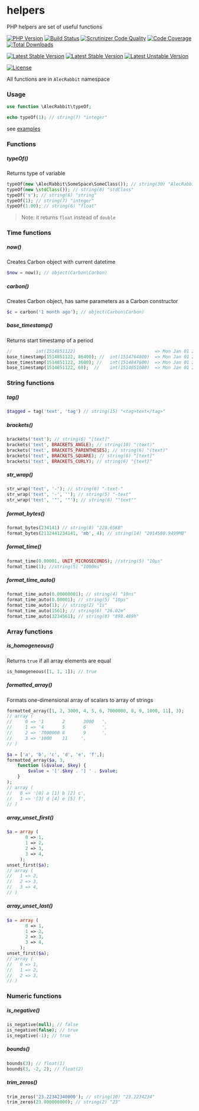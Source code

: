 # helpers

PHP helpers are set of useful functions

[![PHP Version](https://img.shields.io/packagist/php-v/alecrabbit/php-helpers.svg)](https://php.net)
[![Build Status](https://travis-ci.com/alecrabbit/php-helpers.svg?branch=master)](https://travis-ci.org/alecrabbit/php-helpers)
[![Scrutinizer Code Quality](https://scrutinizer-ci.com/g/alecrabbit/php-helpers/badges/quality-score.png?b=master)](https://scrutinizer-ci.com/g/alecrabbit/php-helpers/?branch=master)
[![Code Coverage](https://scrutinizer-ci.com/g/alecrabbit/php-helpers/badges/coverage.png?b=master)](https://scrutinizer-ci.com/g/alecrabbit/php-helpers/?branch=master)
[![Total Downloads](https://poser.pugx.org/alecrabbit/php-helpers/downloads)](https://packagist.org/packages/alecrabbit/php-helpers)

[![Latest Stable Version](https://poser.pugx.org/alecrabbit/php-helpers/v/stable)](https://packagist.org/packages/alecrabbit/php-helpers)
[![Latest Stable Version](https://img.shields.io/packagist/v/alecrabbit/php-helpers.svg)](https://packagist.org/packages/alecrabbit/php-helpers)
[![Latest Unstable Version](https://poser.pugx.org/alecrabbit/php-helpers/v/unstable)](https://packagist.org/packages/alecrabbit/php-helpers)

[![License](https://poser.pugx.org/alecrabbit/php-helpers/license)](https://packagist.org/packages/alecrabbit/php-helpers)

All functions are in `AlecRabbit` namespace

### Usage
```php 
use function \AlecRabbit\typeOf;

echo typeOf(1); // string(7) "integer"
```
see [examples](https://github.com/alecrabbit/php-helpers/tree/master/examples)

### Functions

##### typeOf()
Returns type of variable
```php 
typeOf(new \AlecRabbit\SomeSpace\SomeClass()); // string(30) "AlecRabbit\SomeSpace\SomeClass"
typeOf(new \stdClass()); // string(8) "stdClass"
typeOf('s'); // string(6) "string"
typeOf(1); // string(7) "integer"
typeOf(1.00); // string(6) "float"
```
> Note: it returns `float` instead of `double`

### Time functions

##### now()
Creates Carbon object with current datetime
```php 
$now = now(); // object(Carbon\Carbon)
```

##### carbon()
Creates Carbon object, has same parameters as a Carbon constructor
```php 
$c = carbon('1 month ago'); // object(Carbon\Carbon)
```

##### base_timestamp()
Returns start timestamp of a period
```php 
//         int(1514851122)                              => Mon Jan 01 2018 23:58:42 GMT+0000
base_timestamp(1514851122, 86400); //  int(1514764800)  => Mon Jan 01 2018 00:00:00 GMT+0000
base_timestamp(1514851122, 3600); //   int(1514847600)  => Mon Jan 01 2018 23:00:00 GMT+0000
base_timestamp(1514851122, 60);  //    int(1514851080)  => Mon Jan 01 2018 23:58:00 GMT+0000
```

### String functions

##### tag()
```php 
$tagged = tag('text', 'tag') // string(15) "<tag>text</tag>"
```

##### brackets()
```php 
brackets('text'); // string(6) "[text]"
brackets('text', BRACKETS_ANGLE); // string(10) "⟨text⟩"
brackets('text', BRACKETS_PARENTHESES); // string(6) "(text)"
brackets('text', BRACKETS_SQUARE); // string(6) "[text]"
brackets('text', BRACKETS_CURLY); // string(6) "{text}"
```

##### str_wrap() 
```php 
str_wrap('text', '-'); // string(6) "-text-"
str_wrap('text', '-', ''); // string(5) "-text"
str_wrap('text', '"', '"'); // string(6) ""text""
```

##### format_bytes()
```php 
format_bytes(234141) // string(8) "228.65KB"
format_bytes(2112441234141, 'mb', 4); // string(14) "2014580.9499MB"
```

##### format_time()
```php 
format_time(0.00001, UNIT_MICROSECONDS); //string(5) "10μs"
format_time(1); //string(5) "1000ms"
```

##### format_time_auto()
```php 
format_time_auto(0.00000001); // string(4) "10ns"
format_time_auto(0.00001); // string(5) "10μs"
format_time_auto(1); // string(2) "1s"
format_time_auto(1561); // string(6) "26.02m"
format_time_auto(3234561); // string(8) "898.489h"
```

### Array functions

##### is_homogeneous()
Returns `true` if all array elements are equal
```php
is_homogeneous([1, 1, 1]); // true
``` 

##### formatted_array()
Formats one-dimensional array of scalars to array of strings 
```php 
formatted_array([1, 2, 3000, 4, 5, 6, 7000000, 8, 9, 1000, 11], 3);
// array (
//     0 => '1       2       3000   ',
//     1 => '4       5       6      ',
//     2 => '7000000 8       9      ',
//     3 => '1000    11     ',
// )

$a = ['a', 'b', 'c', 'd', 'e', 'f',];
formatted_array($a, 3,
    function (&$value, $key) {
        $value = '['.$key . '] ' . $value;
    }
);
// array (
//   0 => '[0] a [1] b [2] c',
//   1 => '[3] d [4] e [5] f',
// )
```

##### array_unset_first()
```php 
$a = array (
       0 => 1,
       1 => 2,
       2 => 3,
       3 => 4,
     );
unset_first($a); 
// array (
//   1 => 2,
//   2 => 3,
//   3 => 4,
// )
```

##### array_unset_last()
```php 
$a = array (
       0 => 1,
       1 => 2,
       2 => 3,
       3 => 4,
     );
unset_first($a); 
// array (
//   0 => 1,
//   1 => 2,
//   2 => 3,
// )
```

### Numeric functions

##### is_negative()
```php 
is_negative(null); // false
is_negative(false); // true
is_negative(-1); // true
```

##### bounds()
```php 
bounds(3); // float(1)
bounds(3, -2, 2); // float(2)
```

##### trim_zeros()
```php 
trim_zeros('23.22342340000'); // string(10) "23.2234234"
trim_zeros(23.000000000); // string(2) "23"
```
